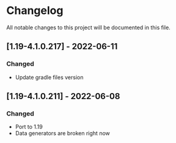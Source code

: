 # Changelog
All notable changes to this project will be documented in this file.

## [1.19-4.1.0.217] - 2022-06-11
### Changed
 - Update gradle files version

## [1.19-4.1.0.211] - 2022-06-08
### Changed
 - Port to 1.19
 - Data generators are broken right now